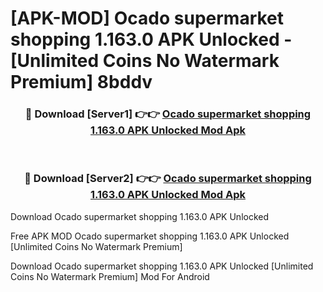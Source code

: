# [APK-MOD] Ocado  supermarket shopping 1.163.0 APK Unlocked - [Unlimited Coins No Watermark Premium] 8bddv



<div align="center">
<h3>🔴 Download [Server1] 👉👉 <a href="https://momento.my/?title=Ocado__supermarket_shopping_1.163.0_APK_Unlocked">Ocado  supermarket shopping 1.163.0 APK Unlocked Mod Apk</a></h3><br>

<h3>🔴 Download [Server2] 👉👉 <a href="https://momento.my/?title=Ocado__supermarket_shopping_1.163.0_APK_Unlocked">Ocado  supermarket shopping 1.163.0 APK Unlocked Mod Apk</a></h3>
</div>



Download Ocado  supermarket shopping 1.163.0 APK Unlocked 

Free APK MOD Ocado  supermarket shopping 1.163.0 APK Unlocked [Unlimited Coins No Watermark Premium]

Download Ocado  supermarket shopping 1.163.0 APK Unlocked [Unlimited Coins No Watermark Premium] Mod For Android
